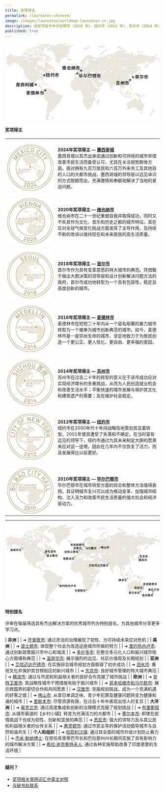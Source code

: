 ```yaml
---
title: 奖项得主
permalink: /laureates-chinese/
image: /images/laureates/worldmap-laureates-cn.jpg
description: 该奖项授予毕尔巴鄂市（2010 年）、纽约市（2012 年）、苏州市（2014 年）、麦德林市（2016 年）、首尔市（2018 年）、维也纳市（2020 年）和墨西哥城（2024年）。
published: true
---
```


![奖项得主](/images/laureates/worldmap-laureates-cn.jpg/)

#### **奖项得主**

<table style="width: 100%;" border="0" cellpadding="10">
<tbody>
<tr>
<td style="width: 150px;"><br><img src="/images/laureates/mexico-city-medal.png" alt="墨西哥城" /><br></td>
  <td><br><strong>2024年奖项得主 — <a href="/mexico-city/">墨西哥城</a></strong><br />墨西哥城以其杰出承诺通过创新和可持续的城市举措改善市民生活而备受认可，尤其在关注弱势群体方面。面对拥有九百万居民和六百万外来务工及其他目的人口的大都市挑战，墨西哥城的领导层以远见卓识的方式脱颖而出，充满激情和奉献地解决了当地的紧迫问题。</td>
</tr>
<tr>
<td style="width: 150px;"><br><img src="/images/laureates/vienna-medal.png" alt="维也纳市" /><br></td>
  <td><br><strong>2020年奖项得主 — <a href="/vienna/">维也纳市</a></strong><br />维也纳市在二十一世纪重塑自我并取得成功，同时又不失其作为文化、音乐和历史之都的城市特征。其在应对全球气候变化挑战方面发挥了主导作用，及持续不断的改进以维持现在和未来居民的高生活质量。</td>
</tr>
<tr>
<td style="width: 150px;"><br><img src="/images/laureates/seoul-medal.png" alt="首尔市" /><br></td>
  <td><br><strong>2018年奖项得主 — <a href="/seoul/">首尔市</a></strong><br />首尔市作为具有变革意愿的特大城市的典范。凭借敢于做出大胆决策的领导层和设计创新解决问题方法的政府，首尔市成功地转型为一个具有包容性，稳定且高度创新的城市。</td>
</tr>
<tr>
<td><br><img src="/images/laureates/medellin-medal.png" alt="麦德林市" /><br></td>
  <td><br><strong>2016年奖项得主 — <a href="/medellin/">麦德林市</a></strong><br />麦德林市在短短二十年内从一个惡名昭著的暴力城市转型为一个被奉为城市创新典范的城市。如今，麦德林市是一座崇尚生命的城市，坚定地致力于为居民创造一个更公正、更人性化、更自由、更幸福的家园。</td>
</tr> 
<tr>
<td><br><img src="/images/laureates/suzhou-medal.png" alt="苏州市" /><br></td>
  <td><br><strong>2014年奖项得主 — <a href="/suzhou/">苏州市</a></strong><br />苏州市在过去二十年的转型的意义在于该市成功应对实现经济增长的多重挑战，从而为人民创造就业机会和改善生活水平；平衡快速的城市发展与保护其文化和建筑遗产的需要；及在维护社会稳定。</td>
</tr> 
<tr>
<td><br><img src="/images/laureates/nyc-medal.png" alt="纽约市" /><br></td>
  <td><br><strong>2012年奖项得主 — <a href="/nyc/">纽约市</a></strong><br />纽约市在2000年代十年间战略性地策划其显着转型。2001年使其遭受了失落和不确定。在当时富有远见的领导下，纽约市通过为其未来制定大胆的愿景来应对这一逆境，因此在几年内不仅恢复了活力，而且发展得比以前更好。</td>
</tr>
<tr>
<td><br><img src="/images/laureates/bilbao-medal.png" alt="毕尔巴鄂市" /><br></td>
  <td><br><strong>2010年奖项得主 — <a href="/bilbao/">毕尔巴鄂市</a></strong><br />毕尔巴鄂市在城市转型方面的综合和整体方法值得表扬。其证明城市复兴可以成为推动变革、加强城市结构、注入活力和改善市民生活质量的强大社会和经济驱动力。</td>
</tr> 
</tbody>
</table>

---

![特别提名](/images/laureates/worldmap-special-mentions-cn.jpg/)

#### **特别提名**

评审在每届筛选具有杰出解决方案的优秀城市列为特别提名，为其他城市分享更多学习点。

| **非洲** | 
| ➜ [开普敦市](/cape-town/): 通过灵活的治理展现了韧性，为可持续未来应对危机 | 
| **美洲** |
| ➜ [波士顿市](/boston/): 体现整个社会为改造这座城市所做的努力 | 
| ➜ [里约热内卢市](/rio-de-janeiro/): 通过创新政策振兴市中心和海滨 | 
| ➜ [多伦多市](/toronto/): 在整合多元化人口和振兴城市核心方面堪称典范 | 
| ➜ [温哥华市](/vancouver/): 展示强烈的远见、社区价值观及长期规划 | 
| **亚洲** |
| ➜ [艾哈迈达巴德市](/ahmedabad/): 在实施综合城市规划方面取得了初步成功 | 
| ➜ [泗水市](/surabaya/): 重视文化并保护其甘榜街区的新兴城市 | 
| ➜ [东京市](/tokyo/): 良好城市管理的特大城市典范 |
| ➜ [横滨市](/yokohama/): 通过与市民和利益相关者的良好合作克服了城市挑战 | 
| **欧洲** |
| ➜ [安特卫普市](/antwerp/): 其战略性城市干预措施有助于振兴城市 |
| ➜ [哥本哈根市和马尔默市](/copenhagen-malmo/): 展示跨国界的密切合作和共同愿景 | 
| ➜ [汉堡市](/hamburg/): 克服规划挑战，成为一个充满机遇的好客之城 | 
| ➜ [喀山市](/kazan/): 从昔日单调乏味，青少年犯罪及健康问题转变为健康和谐的城市 |
| ➜ [里斯本市](/lisbon/): 尽管资源有限，在过去十年中表现出惊人的复苏 |
| **大洋洲** | 
| ➜ [奥克兰市](/auckland/): 通过高度集成和创新的治理模式克服了规划挑战 |
| ➜ [布里斯班市](/brisbane/): 从城市衰退的【乡村小镇】转变为充满活力的大都市 | 
| ➜ [墨尔本市](/melbourne/): 即使在疫情挑战下也成为韧性、创新和宜居的典范 |
| ➜ [悉尼市](/sydney/): 强大的领导力及与其公民和利益相关者的伙伴关系 |
| ➜ [惠灵顿市](/wellington/): 通过市民主导的保护活动倡导城市与自然和谐共生 |
| **个人和组织** | 
| ➜ [哈耶利沙镇](/khayelitsha/): 通过其全面的城市升级计划防止暴力 | 
| ➜ [杰米·勒纳博士](/jaime-lerner/): 在担任库里蒂巴市长和巴拉那州州长期间实施了具有影响力的城市解决方案 | 
| ➜ [希拉·迪克希特夫人](/sheila-dikshit/): 通过各种实施帮助改善了印度德里的生活环境 |  

---

#### **疑问？**

- [奖项相关常用词汇中英文对照](/glossary-chinese/)
- [与秘书处联系](/feedback-chinese/)
